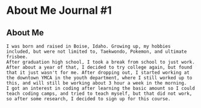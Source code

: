 # About Me Journal #1

## About Me

    I was born and raised in Boise, Idaho. Growing up, my hobbies included, but were not limited to, Taekwondo, Pokemon, and ultimate frisbee.
    After graduation high school, I took a break from school to just work. After about a year of that, I decided to try college again, but found that it just wasn't for me. After dropping out, I started working at the downtown YMCA in the youth department, where I still worked up to this, and will still be working about 3 hour a week in the morning.
    I got an interest in coding after learning the basic amount so I could teach coding camps, and tried to teach myself, but that did not work, so after some research, I decided to sign up for this course.
